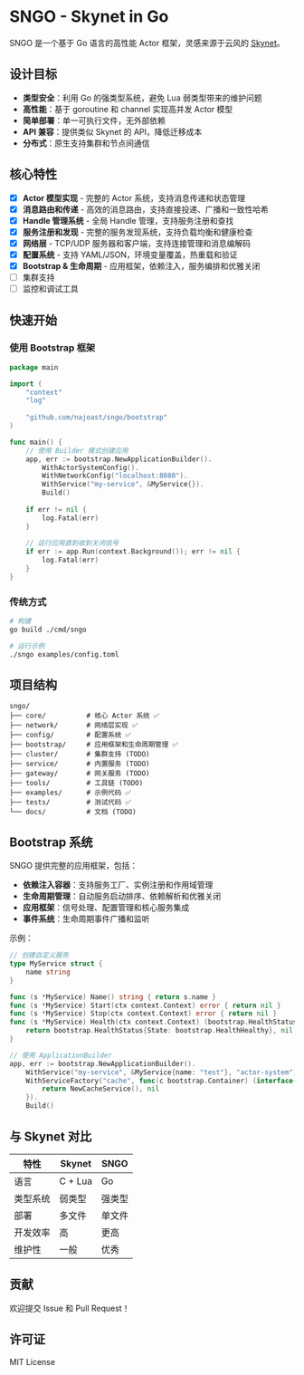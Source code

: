 # SNGO - Skynet in Go

SNGO 是一个基于 Go 语言的高性能 Actor 框架，灵感来源于云风的 [Skynet](https://github.com/cloudwu/skynet)。

## 设计目标

- **类型安全**：利用 Go 的强类型系统，避免 Lua 弱类型带来的维护问题
- **高性能**：基于 goroutine 和 channel 实现高并发 Actor 模型
- **简单部署**：单一可执行文件，无外部依赖
- **API 兼容**：提供类似 Skynet 的 API，降低迁移成本
- **分布式**：原生支持集群和节点间通信

## 核心特性

- [x] **Actor 模型实现** - 完整的 Actor 系统，支持消息传递和状态管理
- [x] **消息路由和传递** - 高效的消息路由，支持直接投递、广播和一致性哈希
- [x] **Handle 管理系统** - 全局 Handle 管理，支持服务注册和查找
- [x] **服务注册和发现** - 完整的服务发现系统，支持负载均衡和健康检查
- [x] **网络层** - TCP/UDP 服务器和客户端，支持连接管理和消息编解码
- [x] **配置系统** - 支持 YAML/JSON，环境变量覆盖，热重载和验证
- [x] **Bootstrap & 生命周期** - 应用框架，依赖注入，服务编排和优雅关闭
- [ ] 集群支持
- [ ] 监控和调试工具

## 快速开始

### 使用 Bootstrap 框架

```go
package main

import (
    "context"
    "log"
    
    "github.com/najoast/sngo/bootstrap"
)

func main() {
    // 使用 Builder 模式创建应用
    app, err := bootstrap.NewApplicationBuilder().
        WithActorSystemConfig().
        WithNetworkConfig("localhost:8080").
        WithService("my-service", &MyService{}).
        Build()
        
    if err != nil {
        log.Fatal(err)
    }
    
    // 运行应用直到收到关闭信号
    if err := app.Run(context.Background()); err != nil {
        log.Fatal(err)
    }
}
```

### 传统方式

```bash
# 构建
go build ./cmd/sngo

# 运行示例
./sngo examples/config.toml
```

## 项目结构

```
sngo/
├── core/          # 核心 Actor 系统 ✅
├── network/       # 网络层实现 ✅
├── config/        # 配置系统 ✅
├── bootstrap/     # 应用框架和生命周期管理 ✅
├── cluster/       # 集群支持 (TODO)
├── service/       # 内置服务 (TODO)
├── gateway/       # 网关服务 (TODO)
├── tools/         # 工具链 (TODO)
├── examples/      # 示例代码 ✅
├── tests/         # 测试代码 ✅
└── docs/          # 文档 (TODO)
```

## Bootstrap 系统

SNGO 提供完整的应用框架，包括：

- **依赖注入容器**：支持服务工厂、实例注册和作用域管理
- **生命周期管理**：自动服务启动排序、依赖解析和优雅关闭
- **应用框架**：信号处理、配置管理和核心服务集成
- **事件系统**：生命周期事件广播和监听

示例：
```go
// 创建自定义服务
type MyService struct {
    name string
}

func (s *MyService) Name() string { return s.name }
func (s *MyService) Start(ctx context.Context) error { return nil }
func (s *MyService) Stop(ctx context.Context) error { return nil }
func (s *MyService) Health(ctx context.Context) (bootstrap.HealthStatus, error) {
    return bootstrap.HealthStatus{State: bootstrap.HealthHealthy}, nil
}

// 使用 ApplicationBuilder
app, err := bootstrap.NewApplicationBuilder().
    WithService("my-service", &MyService{name: "test"}, "actor-system").
    WithServiceFactory("cache", func(c bootstrap.Container) (interface{}, error) {
        return NewCacheService(), nil
    }).
    Build()
```

## 与 Skynet 对比

| 特性 | Skynet | SNGO |
|------|--------|------|
| 语言 | C + Lua | Go |
| 类型系统 | 弱类型 | 强类型 |
| 部署 | 多文件 | 单文件 |
| 开发效率 | 高 | 更高 |
| 维护性 | 一般 | 优秀 |

## 贡献

欢迎提交 Issue 和 Pull Request！

## 许可证

MIT License
